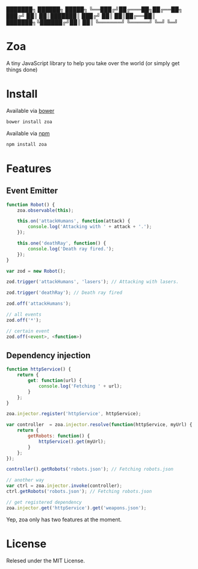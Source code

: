 ███████╗ ██████╗  █████╗
╚══███╔╝██╔═══██╗██╔══██╗
  ███╔╝ ██║   ██║███████║
 ███╔╝  ██║   ██║██╔══██║
███████╗╚██████╔╝██║  ██║
╚══════╝ ╚═════╝ ╚═╝  ╚═╝

# Zoa

A tiny JavaScript library to help you take over the world (or simply get things done)

# Install

Available via [bower](http://bower.io/)

```bash
bower install zoa
```

Available via [npm](https://www.npmjs.org/)

```bash
npm install zoa
```

# Features

## Event Emitter

```javascript
function Robot() {
    zoa.observable(this);

    this.on('attackHumans', function(attack) {
        console.log('Attacking with ' + attack + '.');
    });

    this.one('deathRay', function() {
        console.log('Death ray fired.');
    });
}

var zod = new Robot();

zod.trigger('attackHumans', 'lasers'); // Attacking with lasers.

zod.trigger('deathRay'); // Death ray fired

zod.off('attackHumans');

// all events
zod.off('*');

// certain event
zod.off(<event>, <function>)
```

## Dependency injection

```javascript
function httpService() {
    return {
        get: function(url) {
            console.log('Fetching ' + url);
        }
    };
}

zoa.injector.register('httpService', httpService);

var controller  = zoa.injector.resolve(function(httpService, myUrl) {
    return {
        getRobots: function() {
            httpService().get(myUrl);
        }
    };
});

controller().getRobots('robots.json'); // Fetching robots.json

// another way
var ctrl = zoa.injector.invoke(controller);
ctrl.getRobots('robots.json'); // Fetching robots.json

// get registered dependency
zoa.injector.get('httpService').get('weapons.json');
```

Yep, zoa only has two features at the moment.

# License

Relesed under the MIT License.
